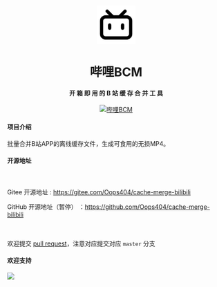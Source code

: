 <div align="center">

<img src="ic_launcher.png" width="90px" style="margin-top:30px;"/>
<h1 align="center">
    哔哩BCM
</h1>
<h4 align="center">
    开 箱 即 用 的 B 站 缓 存 合 并 工 具
</h4> 
</div>

<p align="center">
    <a href="#">
        <img src="https://img.shields.io/badge/哔哩BCM-0.28A+-green.svg" alt="哔哩BCM">
    </a>
</p>

#### 项目介绍
批量合并B站APP的离线缓存文件，生成可食用的无损MP4。

#### 开源地址

<p style="padding:10px;"  width="90%">

Gitee 开源地址 : https://gitee.com/Oops404/cache-merge-bilibili

GitHub 开源地址（暂停） ：https://github.com/Oops404/cache-merge-bilibili
</p>

<p style="padding:10px;"  width="90%">

欢迎提交 [pull request](https://gitee.com/Oops404/cache-merge-bilibili/pulls)，注意对应提交对应 `master` 分支

</p>



#### 欢迎支持
![](https://gitee.com/Oops404/nas-guard/raw/master/%E6%AC%A2%E8%BF%8E%E6%94%AF%E6%8C%81.jpg)